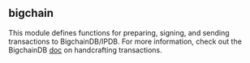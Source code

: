 ## bigchain 

This module defines functions for preparing, signing, and sending transactions to BigchainDB/IPDB. For more information, check out the BigchainDB [doc](https://docs.bigchaindb.com/projects/py-driver/en/latest/handcraft.html) on handcrafting transactions.